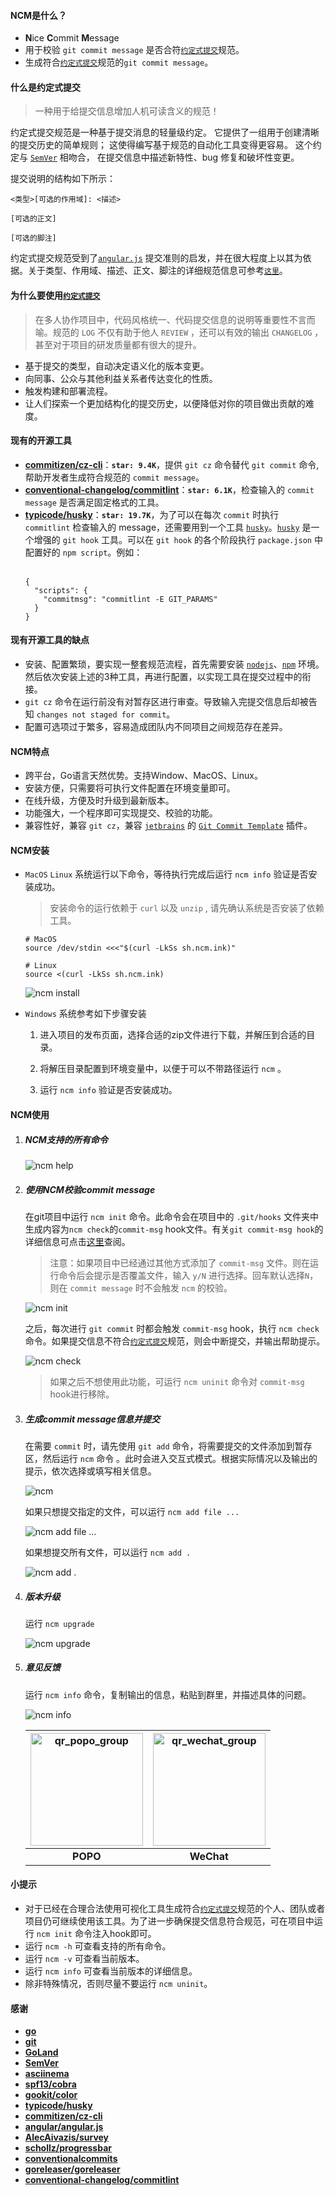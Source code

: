 <!--<link rel="stylesheet" type="text/css" href="assets/asciinema-player.css" />-->
<!--<script src="assets/asciinema-player.js"></script>-->

#### NCM是什么？
- **N**ice **C**ommit **M**essage
- 用于校验 `git commit message` 是否合符[`约定式提交`](https://www.conventionalcommits.org/zh-hans/v1.0.0-beta.4/)规范。
- 生成符合[`约定式提交`](https://www.conventionalcommits.org/zh-hans/v1.0.0-beta.4/)规范的`git commit message`。

#### 什么是约定式提交

> 一种用于给提交信息增加人机可读含义的规范！

约定式提交规范是一种基于提交消息的轻量级约定。 它提供了一组用于创建清晰的提交历史的简单规则； 这使得编写基于规范的自动化工具变得更容易。 这个约定与 [`SemVer`](https://semver.org/lang/zh-CN/) 相吻合， 在提交信息中描述新特性、bug 修复和破坏性变更。

提交说明的结构如下所示：
```
<类型>[可选的作用域]: <描述>

[可选的正文]

[可选的脚注]
```
约定式提交规范受到了[`angular.js`](https://github.com/angular/angular.js/blob/master/DEVELOPERS.md#-git-commit-guidelines) 提交准则的启发，并在很大程度上以其为依据。关于类型、作用域、描述、正文、脚注的详细规范信息可参考[`这里`](https://github.com/angular/angular.js/blob/master/DEVELOPERS.md#-git-commit-guidelines)。

#### 为什么要使用[`约定式提交`](https://www.conventionalcommits.org/zh-hans/v1.0.0-beta.4/)
> 在多人协作项目中，代码风格统一、代码提交信息的说明等重要性不言而喻。规范的 `LOG` 不仅有助于他人 `REVIEW` ，还可以有效的输出 `CHANGELOG` ，甚至对于项目的研发质量都有很大的提升。
- 基于提交的类型，自动决定语义化的版本变更。
- 向同事、公众与其他利益关系者传达变化的性质。
- 触发构建和部署流程。
- 让人们探索一个更加结构化的提交历史，以便降低对你的项目做出贡献的难度。

#### 现有的开源工具
- [**commitizen/cz-cli**](https://github.com/commitizen/cz-cli)：**`star: 9.4K`**，提供 `git cz` 命令替代 `git commit` 命令, 帮助开发者生成符合规范的 `commit message`。
- [**conventional-changelog/commitlint**](https://github.com/conventional-changelog/commitlint)：**`star: 6.1K`**，检查输入的 `commit message` 是否满足固定格式的工具。
- [**typicode/husky**](https://github.com/typicode/husky)：**`star: 19.7K`**，为了可以在每次 `commit` 时执行 `commitlint` 检查输入的 message，还需要用到一个工具 [`husky`]((https://github.com/typicode/husky))。[`husky`]((https://github.com/typicode/husky)) 是一个增强的 `git hook` 工具。可以在 `git hook` 的各个阶段执行 `package.json` 中配置好的 `npm script`。例如：<br><br>
    ```
    {
      "scripts": {
        "commitmsg": "commitlint -E GIT_PARAMS"
      }
    }
    ```

#### 现有开源工具的缺点
- 安装、配置繁琐，要实现一整套规范流程，首先需要安装 [`nodejs`](https://nodejs.org/)、[`npm`](https://www.npmjs.com/) 环境。然后依次安装上述的3种工具，再进行配置，以实现工具在提交过程中的衔接。
- `git cz` 命令在运行前没有对暂存区进行审查。导致输入完提交信息后却被告知 `changes not staged for commit`。
- 配置可选项过于繁多，容易造成团队内不同项目之间规范存在差异。

#### NCM特点
- 跨平台，Go语言天然优势。支持Window、MacOS、Linux。
- 安装方便，只需要将可执行文件配置在环境变量即可。
- 在线升级，方便及时升级到最新版本。
- 功能强大，一个程序即可实现提交、校验的功能。
- 兼容性好，兼容 `git cz`，兼容 [`jetbrains`](https://www.jetbrains.com/) 的 [`Git Commit Template`](https://plugins.jetbrains.com/plugin/9861-git-commit-template) 插件。

#### NCM安装
- `MacOS` `Linux` 系统运行以下命令，等待执行完成后运行 `ncm info` 验证是否安装成功。

    > 安装命令的运行依赖于 `curl`  以及 `unzip`  , 请先确认系统是否安装了依赖工具。

    ```shell
    # MacOS
    source /dev/stdin <<<"$(curl -LkSs sh.ncm.ink)"
    ```

    ```shell
    # Linux
    source <(curl -LkSs sh.ncm.ink)
    ```

    ![ncm install](assets/ncm_install.gif)
    <!--<asciinema-player width=100% poster="npt:0:20" src="assets/ncm_install.json" />-->

- `Windows` 系统参考如下步骤安装

   1. 进入项目的发布页面，选择合适的zip文件进行下载，并解压到合适的目录。

   2. 将解压目录配置到环境变量中，以便于可以不带路径运行 `ncm` 。

   3. 运行 `ncm info` 验证是否安装成功。

#### NCM使用
1. ##### NCM支持的所有命令

   ![ncm help](assets/ncm_help.gif)
   <!--<asciinema-player width=100% poster="npt:0:4" src="assets/ncm_help.json" />-->

2. ##### 使用NCM校验commit message
   在git项目中运行 `ncm init` 命令。此命令会在项目中的 `.git/hooks` 文件夹中生成内容为`ncm check`的`commit-msg` hook文件。有关`git commit-msg hook`的详细信息可点击[这里](https://git-scm.com/docs/githooks#_commit_msg)查阅。

   > 注意：如果项目中已经通过其他方式添加了 `commit-msg` 文件。则在运行命令后会提示是否覆盖文件，输入 `y/N` 进行选择。回车默认选择`N`，则在 `commit message` 时不会触发 `ncm` 的校验。

   ![ncm init](assets/ncm_init.gif)
   <!--<asciinema-player width=100% poster="npt:0:26" src="assets/ncm_init.json" />-->

   之后，每次进行 `git commit` 时都会触发 `commit-msg` hook，执行 `ncm check` 命令。如果提交信息不符合[`约定式提交`](https://www.conventionalcommits.org/zh-hans/v1.0.0-beta.4/)规范，则会中断提交，并输出帮助提示。

   ![ncm check](assets/ncm_check.gif)
   <!--<asciinema-player width=100% poster="npt:0:19" src="assets/ncm_check.json" />-->

   > 如果之后不想使用此功能，可运行 `ncm uninit` 命令对 `commit-msg` hook进行移除。

3. ##### 生成commit message信息并提交
   在需要 `commit` 时，请先使用 `git add` 命令，将需要提交的文件添加到暂存区，然后运行 `ncm` 命令 。此时会进入交互式模式。根据实际情况以及输出的提示，依次选择或填写相关信息。

   ![ncm](assets/ncm.gif)
   <!--<asciinema-player width=100% poster="npt:0:34" src="assets/ncm.json" />-->

   如果只想提交指定的文件，可以运行 `ncm add file ...`

   ![ncm add file ...](assets/ncm_add.gif)
   <!--<asciinema-player width=100% poster="npt:0:21" src="assets/ncm_add.json" />-->

   如果想提交所有文件，可以运行 `ncm add .`

   ![ncm add .](assets/ncm_add_all.gif)
   <!--<asciinema-player width=100% poster="npt:0:28" src="assets/ncm_add_all.json" />-->

4. ##### 版本升级
   运行 `ncm upgrade`

   ![ncm upgrade](assets/ncm_upgrade.gif)
   <!--<asciinema-player width=100% poster="npt:0:7" src="assets/ncm_upgrade.json" />-->

5. ##### 意见反馈

   运行 `ncm info` 命令，复制输出的信息，粘贴到群里，并描述具体的问题。

   ![ncm info](assets/ncm_info.gif)
   <!--<asciinema-player width=100% poster="npt:0:3" src="assets/ncm_info.json" />-->

   |  <img src="./assets/qr_popo_group.png" width="180" height="180" alt="qr_popo_group"/>  | <img src="./assets/qr_wechat_group.png" width="180" height="180" alt="qr_wechat_group"/> |
   |  :--:  | :--:  |
   |**POPO**|**WeChat**|
   

#### 小提示
- 对于已经在合理合法使用可视化工具生成符合[`约定式提交`](https://www.conventionalcommits.org/zh-hans/v1.0.0-beta.4/)规范的个人、团队或者项目仍可继续使用该工具。为了进一步确保提交信息符合规范，可在项目中运行 `ncm init` 命令注入hook即可。
- 运行 `ncm -h` 可查看支持的所有命令。
- 运行 `ncm -v` 可查看当前版本。
- 运行 `ncm info` 可查看当前版本的详细信息。
- 除非特殊情况，否则尽量不要运行 `ncm uninit`。

#### 感谢
- [**go**](https://go.dev)
- [**git**](https://git-scm.com)
- [**GoLand**](https://www.jetbrains.com/go)
- [**SemVer**](https://semver.org)
- [**asciinema**](https://asciinema.org/)
- [**spf13/cobra**](https://github.com/spf13/cobra)
- [**gookit/color**](https://github.com/gookit/color)
- [**typicode/husky**](https://github.com/typicode/husky)
- [**commitizen/cz-cli**](https://github.com/commitizen/cz-cli)
- [**angular/angular.js**](https://github.com/angular/angular.js/blob/master/DEVELOPERS.md#-git-commit-guidelines)
- [**AlecAivazis/survey**](https://github.com/AlecAivazis/survey)
- [**schollz/progressbar**](https://github.com/schollz/progressbar)
- [**conventionalcommits**](https://www.conventionalcommits.org)
- [**goreleaser/goreleaser**](https://github.com/goreleaser/goreleaser)
- [**conventional-changelog/commitlint**](https://github.com/conventional-changelog/commitlint)
